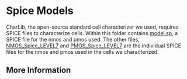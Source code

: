 # Spice Models
CharLib, the open-source standard cell characterizer we used, requires SPICE files to characterize cells. Within this folder contains [model.sp](https://github.com/Purdue-SoCET/ZS-Project-public/blob/main/models/model.sp), a SPICE file for the nmos and pmos used. The other files, [NMOS_Spice_LEVEL7](https://github.com/Purdue-SoCET/ZS-Project-public/blob/main/models/NMOS_Spice_LEVEL7.txt) and [PMOS_Spice_LEVEL7](https://github.com/Purdue-SoCET/ZS-Project-public/blob/main/models/PMOS_Spice_LEVEL7) are the individual SPICE files for the nmos and pmos used in the cells we characterized.

## More Information
